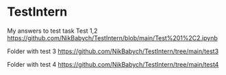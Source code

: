 # TestIntern
My answers to test task
Test 1,2 https://github.com/NikBabych/TestIntern/blob/main/Test%201%2C2.ipynb

Folder with test 3 https://github.com/NikBabych/TestIntern/tree/main/test3

Folder with test 4 https://github.com/NikBabych/TestIntern/tree/main/test4
